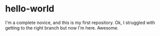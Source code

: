 # hello-world
I'm a complete novice, and this is my first repository. 
Ok, I struggled with getting to the right branch but now I'm here. Awesome.
